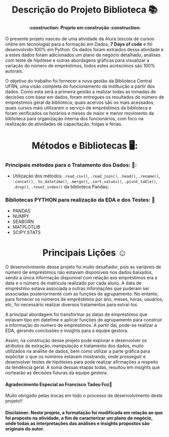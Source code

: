 ## <h1 align="center"> Descrição do Projeto Biblioteca :books: </h1>
<h4 align="center"> 
    :construction:  Projeto em construção  :construction:
</h4>
O presente projeto nasceu de uma atividade da Alura (escola de cursos online em tecnologia) para a formação em Dados, <b>7 Days of code</b> e foi desenvolvido 100% em Python. Os dados foram extraídos dessa atividade e a estes dados foram adicionados um plano de negócio detalhado, análises com teste de hipótese e outras abordagens gráficas para visualizar a variação do número de empréstimos, todos estes acréscimos são 100% autorais. 

O objetivo do trabalho foi fornecer a nova gestão da Biblioteca Central UFRN, uma visão completa do funcionamento da instituição a partir dos dados. Como esta será a primeira gestão a realizar todas as tomadas de decisões com base em dados, foram entregues os resultados do número de empréstimos geral da biblioteca; quais acervos são os mais acessados, quais cursos mais utilizaram o serviço de empréstimos da biblioteca e foram verificados os horários e meses de maior e menor movimento da biblioteca para organização interna dos funcionários, com foco na realização de atividades de capacitação, folgas e férias.

## <h1 align="center"> Métodos e Bibliotecas 🖥️: </h1> 

### Principais métodos para o Tratamento dos Dados: 💾:
* Utilização dos métodos `.read_csv()`, `.read_json()`, `.head()`, `.rename()`, `.concat()`, `.to_datetime()`, `.merge()`, `.sort_values()`, `.pivot_table()`, `.drop()`, `.reset_index()` da biblioteca Pandas;

### Bibliotecas PYTHON para realização da EDA e dos Testes: :panda_face: 
* PANDAS
* NUMPY
* SEABORN
* MATPLOTLIB
* SCIPY.STATS

## <h1 align="center"> Principais Lições :relaxed: </h1> 
O desenvolvimento desse projeto foi muito desafiador, pois as variáveis de número de empréstimos não estavam disponíveis nos dados baixados, sendo a única informação disponível com relação aos empréstimos era a data e o número de matricula realizado por cada aluno. A data de empréstimo estava associada a outras informações que puderam ser associadas posteriormente com as funções de agrupamento. No entanto, para fornecer os números de empréstimos por ano, meses, horas, usuários, etc, foi necessário realizar diversos tratamentos para extraí-los. 

A principal abordagem foi transformar as datas de empréstimos que estavam tipo  em datetime e aplicar funções de agrupamento para construir a informação do número de empréstimos. A partir daí, pode-se realizar a EDA, gerando conclusões e insights para a equipe gestora.

Assim, na construção desse projeto pude explorar e desenvolver os atributos de extração, manipulação e tratamento dos dados, muito utilizados na análise de dados, bem como utilizar a parte gráfica para explicitar o que os números estavam mostrando, onde prosseguir e desenvolver testes de hipóteses para pode realizar afirmações a respeito da tendência geral. A soma dessas etapas todas, resultou em insights que nortearão as decisões futuras da equipe gestora.

#### Agradecimento Especial ao Francisco Tadeu Foz:raised_hands: 
Muito obrigado pelas trocas em todo o processo de desenvolvimento deste projeto!!

#### Disclaimer: **Neste projeto, a formatação foi modificada em relação ao que foi proposto na atividade, a fim de caracterizar um plano de negócio, onde todas as interpretações das análises e insights propostos são originais do autor.**
